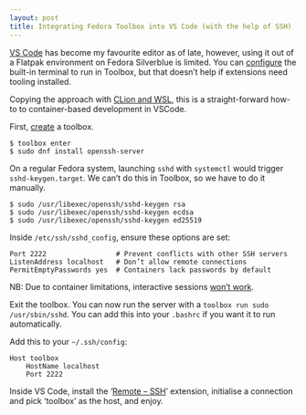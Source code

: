 ```yaml
---
layout: post
title: Integrating Fedora Toolbox into VS Code (with the help of SSH)
---
```


[VS Code][code] has become my favourite editor as of late, however, using it out of a Flatpak environment on Fedora Silverblue is limited. You can [configure][flatpak-spawn] the built-in terminal to run in Toolbox, but that doesn’t help if extensions need tooling installed.

Copying the approach with [CLion and WSL][clion-wsl], this is a straight-forward how-to to container-based development in VSCode.

First, [create][toolbox] a toolbox.

```text
$ toolbox enter
$ sudo dnf install openssh-server
```

On a regular Fedora system, launching `sshd` with `systemctl` would trigger `sshd-keygen.target`. We can’t do this in Toolbox, so we have to do it manually.

```text
$ sudo /usr/libexec/openssh/sshd-keygen rsa
$ sudo /usr/libexec/openssh/sshd-keygen ecdsa
$ sudo /usr/libexec/openssh/sshd-keygen ed25519
```

Inside `/etc/ssh/sshd_config`, ensure these options are set:

```text
Port 2222                 # Prevent conflicts with other SSH servers
ListenAddress localhost   # Don’t allow remote connections
PermitEmptyPasswords yes  # Containers lack passwords by default
```

NB: Due to container limitations, interactive sessions [won’t work][source].

Exit the toolbox. You can now run the server with a `toolbox run sudo /usr/sbin/sshd`. You can add this into your `.bashrc` if you want it to run automatically.

Add this to your `~/.ssh/config`:

```text
Host toolbox
    HostName localhost
    Port 2222
```

Inside VS Code, install the ‘[Remote – SSH][remote]’ extension, initialise a connection and pick ‘toolbox’ as the host, and enjoy.

[code]: https://flathub.org/apps/details/com.visualstudio.code
[flatpak-spawn]: https://discussion.fedoraproject.org/t/developing-applications-using-flatpak-packaged-editors-ides/269/19
[toolbox]: https://docs.fedoraproject.org/en-US/fedora-silverblue/toolbox/#toolbox-first-toolbox
[clion-wsl]: https://github.com/JetBrains/clion-wsl
[source]: https://discussion.fedoraproject.org/t/ssh-into-a-toolbox/2155/12
[remote]: https://marketplace.visualstudio.com/items?itemName=ms-vscode-remote.remote-ssh
